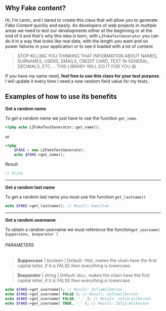 ## Why Fake content?
Hi, I'm Lenin, and I dared to create this class that will allow you to generate *Fake Content* quickly and easily. As developers of web projects in multiple areas we need to test our developments either at the beginning or at the end of it and that's why this idea is born, with `LZFakeTextGenerator` you can do it in a way that looks like real data, with the length you want and so power failures in your application or to see it loaded with a lot of content.

> STOP KILLING YOU THINKING THAT INFORMATION ABOUT NAMES, SURNAMES, USERS, EMAILS, CREDIT CARD, TEXT IN GENERAL, DECIMALS, ETC ... THIS LIBRARY WILL DO IT FOR YOU 😄

If you have my same need, **feel free to use this class for your test purpose**. I will update it every time I need a new random field value for my tests.

## Examples of how to use its benefits

**Get a random name**

To get a random name we just have to use the function `get_name`.

```php
<?php echo LZFakeTextGenerator::get_name();
```

or

```php
<?php
    $FAKE = new LZFakeTextGenerator;
    echo $FAKE->get_name();
```

Result

```php
// Alice 
```

---
**Get a random last name**

To get a random last name you must use the function `get_lastname()`

```php
echo $FAKE->get_lastname(); // Result: Hamilton
```

---
**Get a random username**

To obtain a random username we must reference the function`get_username( $uppercase, $separator )`

###### PARAMETERS

> **$uppercase** | boolean |  Default: ```TRUE```, makes the chain have the first capital letter, if it is FALSE then everything is lowercase.

> **$separator** | string |  Default: ```NULL```, makes the chain have the first capital letter, if it is FALSE then everything is lowercase.

```php
echo $FAKE->get_username(); // Result: ZofiaWilkerson
echo $FAKE->get_username( FALSE ); // Result: zofiawilkerson
echo $FAKE->get_username( FALSE, '.' ); // Result: zofia.wilkerson
echo $FAKE->get_username( TRUE, '_' ); // Result: Zofia_Wilkerson
```
